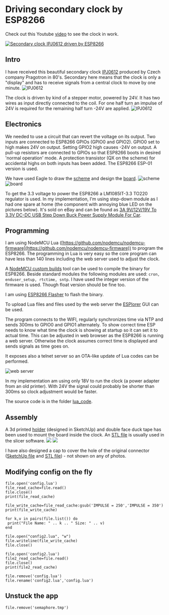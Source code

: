 # Driving secondary clock by ESP8266

Check out this Youtube [video](http://www.youtube.com/watch?v=zKabXwngn9Y) to see the clock in work.

[![Secondary clock IPJ0612 driven by ESP8266](https://img.youtube.com/vi/zKabXwngn9Y/0.jpg)](http://www.youtube.com/watch?v=zKabXwngn9Y)

## Intro

I have received this beautiful secondary clock [IPJ0612](https://www.pragotron.sk/?ukaz=content/ipj0612) produced by Czech company Pragotron in 80's. Secondary here means that the clock is only a "display" and has to receive signals from a central clock to move by one minute.
![IPJ0612](./images/secclock-00.jpg)

The clock is driven by kind of a stepper motor, powered by 24V. It has two wires as input directly connected to the coil. For one half turn an impulse of 24V is required for the remaining half turn -24V are applied.
![IPJ0612](./images/secclock-01.jpg)

## Electronics

We needed to use a circuit that can revert the voltage on its output. Two inputs are connected to ESP8266 GPIOs (GPIO0 and GPIO2). GPIO0 set to high makes 24V on output. Setting GPIO2 high causes -24V on output. A pull-up resistors are connected to GPIOs so that ESP8266 boots in desired 'normal operation' mode. A protection transistor (QX on the scheme) for accidental highs on both inputs has been added. The ESP8266 ESP-01 version is used.

We have used Eagle to draw the [scheme](./hw/driver.sch) and design the [board](./hw/board.sch).
![scheme](./hw/driver-sch.png)
![board](./hw/driver-brd.png)

To get the 3.3 voltage to power the ESP8266 a LM1085IT-3.3 TO220 regulator is used.
In my implementation, I'm using step-down module as I had one spare at home (the component with annoying blue LED on the pictures below). It's sold on eBay and can be found as [3A 9V/12V/19V To 3.3V DC-DC USB Step Down Buck Power Supply Module For Car](https://www.ebay.com/sch/i.html?_odkw=2pcs+3A+9V%2F12V%2F19V+To+3.3V+DC-DC+USB+Step+Down+Buck+Power+Supply+Module+For+Car&_osacat=0&_from=R40&_trksid=p2045573.m570.l1313.TR0.TRC0.H0.X3A+9V%2F12V%2F19V+To+3.3V+DC-DC+USB+Step+Down+Buck+Power+Supply+Module+For+Car.TRS0&_nkw=3A+9V%2F12V%2F19V+To+3.3V+DC-DC+USB+Step+Down+Buck+Power+Supply+Module+For+Car&_sacat=0). 

## Programming

I am using NodeMCU Lua ([https://github.com/nodemcu/nodemcu-firmware](https://github.com/nodemcu/nodemcu-firmware)) to program the ESP8266. The programming in Lua is very easy so the core program can have less than 140 lines including the web server used to adjust the clock.

A [NodeMCU custom builds](https://nodemcu-build.com/) tool can be used to compile the binary for ESP8266. Beside standard modules the following modules are used: `cron, enduser_setup, rtctime, sntp`. I have used the integer version of the firmware is used. Though float version should be fine too.

I am using [ESP8266 Flasher](https://github.com/nodemcu/nodemcu-flasher) to flash the binary.

To upload Lua files and files used by the web server the [ESPlorer](https://esp8266.ru/esplorer/) GUI can be used.

The program connects to the WIFI, regularly synchronizes time via NTP and sends 300ms to GPIO0 and GPIO1 alternately. To show correct time ESP needs to know what time the clock is showing at startup so it can set it to actual time. This can be adjusted in web browser as the ESP8266 is running a web server. Otherwise the clock assumes correct time is displayed and sends signals as time goes on.

It exposes also a telnet server so an OTA-like update of Lua codes can be performed.

![web server](./images/secclock-08.png)

In my implementation am using only 18V to run the clock (a power adapter from an old printer). With 24V the signal could probably be shorter than 300ms so clock adjustment would be faster.

The source code is in the folder [lua_code](https://github.com/vsky279/secondary-clock-ESP8266/tree/master/lua_code).

## Assembly

A 3d printed [holder](./holder/holder.skp) (designed in SketchUp) and double face duck tape has been used to mount the board inside the clock. An [STL file](./holder/holder.stl) is usually used in the slicer software.
![](./images/secclock-07.jpg )
![](./images/secclock-04.jpg )

I have also designed a cap to cover the hole of the original connector ([SketchUp file](./hw/holder/cap.skp) and [STL file](./holder/cap.stl)) - not shown on any of photos.

## Modifying config on the fly

```
file.open('config.lua')
file_read_cache=file.read()
file.close()
print(file_read_cache)

file_write_cache=file_read_cache:gsub('IMPULSE = 250','IMPULSE = 350')
print(file_write_cache)

for k,v in pairs(file.list()) do 
 print("File Name: " .. k .. " Size: " .. v)
end

file.open("config2.lua", "w")
file.writeline(file_write_cache) 
file.close()

file.open('config2.lua')
file2_read_cache=file.read()
file.close()
print(file2_read_cache)

file.remove('config.lua')
file.rename('config2.lua','config.lua')
```

## Unstuck the app

```
file.remove('semaphore.tmp')
```
